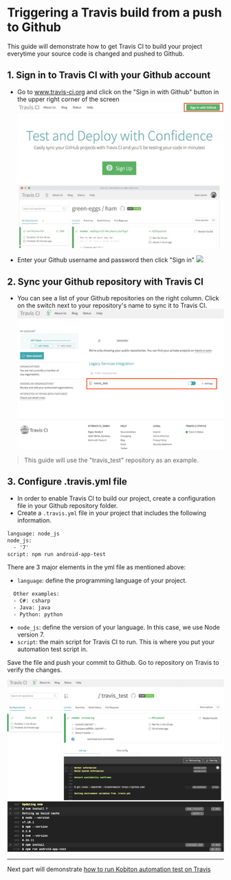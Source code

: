 # Triggering a Travis build from a push to Github
This guide will demonstrate how to get Travis CI to build your project everytime your source code is changed and pushed to Github.

## 1. Sign in to Travis CI with your Github account
- Go to www.travis-ci.org and click on the "Sign in with Github" button in the upper right corner of the screen
![](assets/1_travis_signin.jpg)

- Enter your Github username and password then click "Sign in"
![](assets/1_travis_signin_github.jpg)

## 2. Sync your Github repository with Travis CI
- You can see a list of your Github repositories on the right column. Click on the switch next to your repository's name to sync it to Travis CI.
![](assets/1_travis_repos.jpg)

> This guide will use the "travis_test" repository as an example.

## 3. Configure .travis.yml file
- In order to enable Travis CI to build our project, create a configuration file in your Github repository folder.
- Create a `.travis.yml` file in your project that includes the following information.  

```
language: node_js
node_js:
  - '7'
script: npm run android-app-test
```

There are 3 major elements in the yml file as mentioned above:
- `language`: define the programming language of your project.  
```
  Other examples:
  - C#: csharp
  - Java: java
  - Python: python
```

- `node_js`: define the version of your language. In this case, we use Node version 7.
- `script`: the main script for Travis CI to run. This is where you put your automation test script in.

Save the file and push your commit to Github.
Go to repository on Travis to verify the changes.

![](assets/1_travis_build.jpg)  
![](assets/1_travis_install.jpg)  

------
Next part will demonstrate [how to run Kobiton automation test on Travis](2-run-kobiton-test.md)

